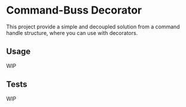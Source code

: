 # Command-Buss Decorator

This project provide a simple and decoupled solution from a command handle structure, where you can use with decorators.

## Usage
WIP


## Tests
WIP

